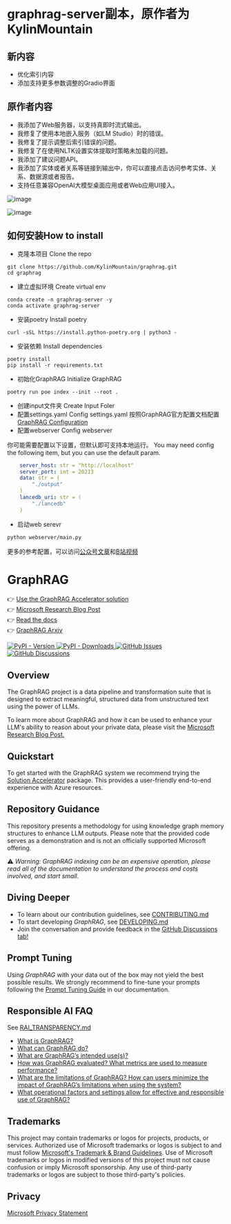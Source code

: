 # graphrag-server副本，原作者为KylinMountain

## 新内容

- 优化索引内容
- 添加支持更多参数调整的Gradio界面

## 原作者内容
- 我添加了Web服务器，以支持真即时流式输出。
- 我修复了使用本地嵌入服务（如LM Studio）时的错误。
- 我修复了提示调整后索引错误的问题。
- 我修复了在使用NLTK设置实体提取时策略未加载的问题。
- 我添加了建议问题API。
- 我添加了实体或者关系等链接到输出中，你可以直接点击访问参考实体、关系、数据源或者报告。
- 支持任意兼容OpenAI大模型桌面应用或者Web应用UI接入。

![image](https://github.com/user-attachments/assets/c251d434-4925-4012-88e7-f3b2ff40471f)


![image](https://github.com/user-attachments/assets/ab7a8d2e-aeec-4a0c-afb9-97086b9c7b2a)

## 如何安装How to install
- 克隆本项目 Clone the repo
```
git clone https://github.com/KylinMountain/graphrag.git
cd graphrag
```
- 建立虚拟环境 Create virtual env
```
conda create -n graphrag-server -y
conda activate graphrag-server
```
- 安装poetry Install poetry
```
curl -sSL https://install.python-poetry.org | python3 -
```
- 安装依赖 Install dependencies
```
poetry install
pip install -r requirements.txt
```
- 初始化GraphRAG Initialize GraphRAG
```
poetry run poe index --init --root .
```
- 创建input文件夹 Create Input Foler
- 配置settings.yaml Config settings.yaml
按照GraphRAG官方配置文档配置 [GraphRAG Configuration](https://microsoft.github.io/graphrag/posts/config/json_yaml/)
- 配置webserver Config webserver

你可能需要配置以下设置，但默认即可支持本地运行。 You may need config the following item, but you can use the default param.
```yaml
    server_host: str = "http://localhost"
    server_port: int = 20213
    data: str = (
        "./output"
    )
    lancedb_uri: str = (
        "./lancedb"
    )
```
- 启动web serevr
```bash
python webserver/main.py
```
更多的参考配置，可以访问[公众号文章](https://mp.weixin.qq.com/mp/appmsgalbum?__biz=MzI0OTAzNTEwMw==&action=getalbum&album_id=3429606151455670272&uin=&key=&devicetype=iMac+MacBookPro17%2C1+OSX+OSX+14.4+build(23E214)&version=13080710&lang=zh_CN&nettype=WIFI&ascene=0&fontScale=100)和[B站视频](https://www.bilibili.com/video/BV113v8e6EZn)

# GraphRAG

👉 [Use the GraphRAG Accelerator solution](https://github.com/Azure-Samples/graphrag-accelerator) <br/>
👉 [Microsoft Research Blog Post](https://www.microsoft.com/en-us/research/blog/graphrag-unlocking-llm-discovery-on-narrative-private-data/)<br/>
👉 [Read the docs](https://microsoft.github.io/graphrag)<br/>
👉 [GraphRAG Arxiv](https://arxiv.org/pdf/2404.16130)

<div align="left">
  <a href="https://pypi.org/project/graphrag/">
    <img alt="PyPI - Version" src="https://img.shields.io/pypi/v/graphrag">
  </a>
  <a href="https://pypi.org/project/graphrag/">
    <img alt="PyPI - Downloads" src="https://img.shields.io/pypi/dm/graphrag">
  </a>
  <a href="https://github.com/microsoft/graphrag/issues">
    <img alt="GitHub Issues" src="https://img.shields.io/github/issues/microsoft/graphrag">
  </a>
  <a href="https://github.com/microsoft/graphrag/discussions">
    <img alt="GitHub Discussions" src="https://img.shields.io/github/discussions/microsoft/graphrag">
  </a>
</div>

## Overview

The GraphRAG project is a data pipeline and transformation suite that is designed to extract meaningful, structured data from unstructured text using the power of LLMs.

To learn more about GraphRAG and how it can be used to enhance your LLM's ability to reason about your private data, please visit the <a href="https://www.microsoft.com/en-us/research/blog/graphrag-unlocking-llm-discovery-on-narrative-private-data/" target="_blank">Microsoft Research Blog Post.</a>

## Quickstart

To get started with the GraphRAG system we recommend trying the [Solution Accelerator](https://github.com/Azure-Samples/graphrag-accelerator) package. This provides a user-friendly end-to-end experience with Azure resources.

## Repository Guidance

This repository presents a methodology for using knowledge graph memory structures to enhance LLM outputs. Please note that the provided code serves as a demonstration and is not an officially supported Microsoft offering.

⚠️ *Warning: GraphRAG indexing can be an expensive operation, please read all of the documentation to understand the process and costs involved, and start small.*

## Diving Deeper

- To learn about our contribution guidelines, see [CONTRIBUTING.md](./CONTRIBUTING.md)
- To start developing _GraphRAG_, see [DEVELOPING.md](./DEVELOPING.md)
- Join the conversation and provide feedback in the [GitHub Discussions tab!](https://github.com/microsoft/graphrag/discussions)

## Prompt Tuning

Using _GraphRAG_ with your data out of the box may not yield the best possible results.
We strongly recommend to fine-tune your prompts following the [Prompt Tuning Guide](https://microsoft.github.io/graphrag/posts/prompt_tuning/overview/) in our documentation.

## Responsible AI FAQ

See [RAI_TRANSPARENCY.md](./RAI_TRANSPARENCY.md)

- [What is GraphRAG?](./RAI_TRANSPARENCY.md#what-is-graphrag)
- [What can GraphRAG do?](./RAI_TRANSPARENCY.md#what-can-graphrag-do)
- [What are GraphRAG’s intended use(s)?](./RAI_TRANSPARENCY.md#what-are-graphrags-intended-uses)
- [How was GraphRAG evaluated? What metrics are used to measure performance?](./RAI_TRANSPARENCY.md#how-was-graphrag-evaluated-what-metrics-are-used-to-measure-performance)
- [What are the limitations of GraphRAG? How can users minimize the impact of GraphRAG’s limitations when using the system?](./RAI_TRANSPARENCY.md#what-are-the-limitations-of-graphrag-how-can-users-minimize-the-impact-of-graphrags-limitations-when-using-the-system)
- [What operational factors and settings allow for effective and responsible use of GraphRAG?](./RAI_TRANSPARENCY.md#what-operational-factors-and-settings-allow-for-effective-and-responsible-use-of-graphrag)

## Trademarks

This project may contain trademarks or logos for projects, products, or services. Authorized use of Microsoft
trademarks or logos is subject to and must follow
[Microsoft's Trademark & Brand Guidelines](https://www.microsoft.com/en-us/legal/intellectualproperty/trademarks/usage/general).
Use of Microsoft trademarks or logos in modified versions of this project must not cause confusion or imply Microsoft sponsorship.
Any use of third-party trademarks or logos are subject to those third-party's policies.

## Privacy

[Microsoft Privacy Statement](https://privacy.microsoft.com/en-us/privacystatement)
